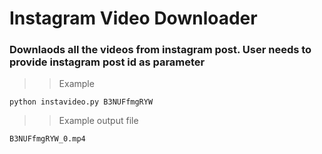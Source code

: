 # Instagram Video Downloader
### Downlaods all the videos from instagram post. User needs to provide instagram post id as parameter
>> Example 

```
python instavideo.py B3NUFfmgRYW
```
>> Example output file

```
B3NUFfmgRYW_0.mp4
```